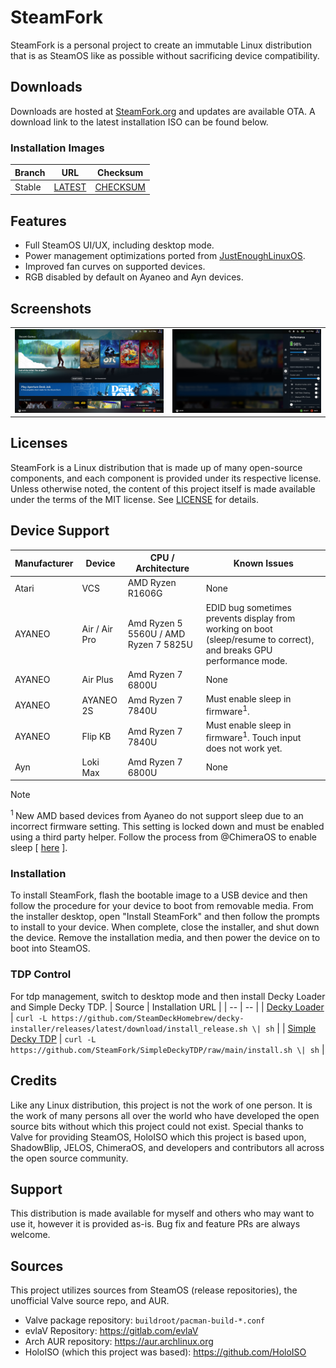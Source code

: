 # SteamFork
SteamFork is a personal project to create an immutable Linux distribution that is as SteamOS like as possible without sacrificing device compatibility.

## Downloads
Downloads are hosted at [SteamFork.org](https://www.steamfork.org/steamfork-images/steamfork-installer/) and updates are available OTA.  A download link to the latest installation ISO can be found below.

### Installation Images
| Branch | URL | Checksum |
| -- | -- | -- |
| Stable | [LATEST](https://www.steamfork.org/steamfork-images/steamfork-installer/steamfork-rel-latest-x86_64.iso) | [CHECKSUM](https://www.steamfork.org/steamfork-images/steamfork-installer/steamfork-rel-latest-x86_64.iso.sha256) |

## Features
* Full SteamOS UI/UX, including desktop mode.
* Power management optimizations ported from [JustEnoughLinuxOS](https://github.com/JustEnoughLinuxOS).
* Improved fan curves on supported devices.
* RGB disabled by default on Ayaneo and Ayn devices.

## Screenshots

<table>
  <tr>
    <td><img src="https://raw.githubusercontent.com/SteamFork/.github/main/profile/.images/20240507161726_1.jpg"/></td>
    <td><img src="https://raw.githubusercontent.com/SteamFork/.github/main/profile/.images/20240507161721_1.jpg"/></td>
  </tr>
</table>

## Licenses
SteamFork is a Linux distribution that is made up of many open-source components, and each component is provided under its respective license.  Unless otherwise noted, the content of this project itself is made available under the terms of the MIT license.  See [LICENSE](LICENSE) for details.

## Device Support
| Manufacturer | Device | CPU / Architecture | Known Issues |
| -- | -- | -- | -- |
| Atari | VCS | AMD Ryzen R1606G  | None |
| AYANEO | Air / Air Pro | Amd Ryzen 5 5560U / AMD Ryzen 7 5825U | EDID bug sometimes prevents display from working on boot (sleep/resume to correct), and breaks GPU performance mode.|
| AYANEO | Air Plus | Amd Ryzen 7 6800U | None |
| AYANEO | AYANEO 2S | Amd Ryzen 7 7840U | Must enable sleep in firmware<sup>1</sup>. |
| AYANEO | Flip KB | Amd Ryzen 7 7840U | Must enable sleep in firmware<sup>1</sup>. Touch input does not work yet.|
| Ayn | Loki Max | Amd Ryzen 7 6800U | None |

> [!NOTE]
> <sup>1 </sup>New AMD based devices from Ayaneo do not support sleep due to an incorrect firmware setting.  This setting is locked down and must be enabled using a third party helper.  Follow the process from @ChimeraOS to enable sleep [ [here](https://github.com/ChimeraOS/chimeraos/wiki/Community-Guides#enabling-modern-sleep-on-7000-series-amd-hardware) ].

### Installation
To install SteamFork, flash the bootable image to a USB device and then follow the procedure for your device to boot from removable media.  From the installer desktop, open "Install SteamFork" and then follow the prompts to install to your device.  When complete, close the installer, and shut down the device.  Remove the installation media, and then power the device on to boot into SteamOS.

### TDP Control
For tdp management, switch to desktop mode and then install Decky Loader and Simple Decky TDP.
| Source | Installation URL |
| -- | -- |
| [Decky Loader](https://github.com/SteamDeckHomebrew/decky-loader) | ```curl -L https://github.com/SteamDeckHomebrew/decky-installer/releases/latest/download/install_release.sh \| sh``` |
| [Simple Decky TDP](https://github.com/SteamFork/SimpleDeckyTDP) | ```curl -L https://github.com/SteamFork/SimpleDeckyTDP/raw/main/install.sh \| sh``` |

## Credits

Like any Linux distribution, this project is not the work of one person.  It is the work of many persons all over the world who have developed the open source bits without which this project could not exist.  Special thanks to Valve for providing SteamOS, HoloISO which this project is based upon, ShadowBlip, JELOS, ChimeraOS, and developers and contributors all across the open source community.

## Support
This distribution is made available for myself and others who may want to use it, however it is provided as-is.  Bug fix and feature PRs are always welcome.

## Sources
This project utilizes sources from SteamOS (release repositories), the unofficial Valve source repo, and AUR.

* Valve package repository: `buildroot/pacman-build-*.conf`
* evlaV Repository: https://gitlab.com/evlaV
* Arch AUR repository: https://aur.archlinux.org
* HoloISO (which this project was based): https://github.com/HoloISO
